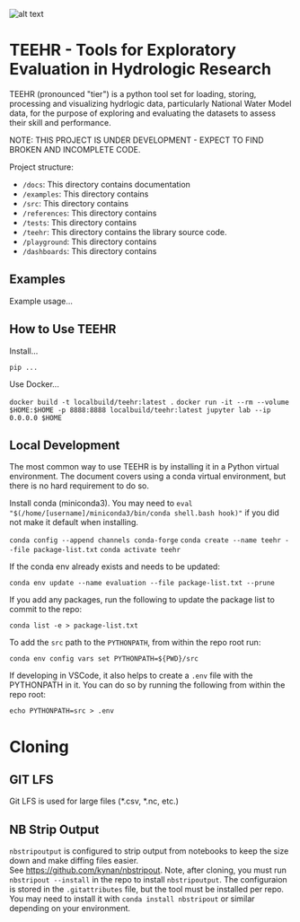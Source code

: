 ![alt text]("docs/images/teeher.png")
# TEEHR - Tools for Exploratory Evaluation in Hydrologic Research
TEEHR (pronounced "tier") is a python tool set for loading, storing, 
processing and visualizing hydrlogic data, particularly National Water 
Model data, for the purpose of exploring and evaluating the datasets to 
assess their skill and performance.

NOTE: THIS PROJECT IS UNDER DEVELOPMENT - EXPECT TO FIND BROKEN AND INCOMPLETE CODE.

Project structure:

- `/docs`: This directory contains documentation
- `/examples`: This directory contains
- `/src`: This directory contains
- `/references`: This directory contains
- `/tests`: This directory contains
- `/teehr`: This directory contains the library source code.
- `/playground`: This directory contains
- `/dashboards`: This directory contains

## Examples
Example usage...

## How to Use TEEHR
Install...

`pip ...`

Use Docker...

`docker build -t localbuild/teehr:latest .`
`docker run -it --rm --volume $HOME:$HOME -p 8888:8888 localbuild/teehr:latest jupyter lab --ip 0.0.0.0 $HOME`

## Local Development
The most common way to use TEEHR is by installing it in a Python virtual 
environment.  The document covers using a conda virtual environment, but 
there is no hard requirement to do so.

Install conda (miniconda3).  You may need to 
`eval "$(/home/[username]/miniconda3/bin/conda shell.bash hook)"` 
if you did not make it default when installing.

`conda config --append channels conda-forge`
`conda create --name teehr --file package-list.txt`
`conda activate teehr`

If the conda env already exists and needs to be updated:

`conda env update --name evaluation --file package-list.txt --prune`

If you add any packages, run the following to update the package list to 
commit to the repo:

`conda list -e > package-list.txt`

To add the `src` path to the `PYTHONPATH`, from within the repo root run: 

`conda env config vars set PYTHONPATH=${PWD}/src`

If developing in VSCode, it also helps to create a `.env` file with the 
PYTHONPATH in it.  You can do so by running the following from within the 
repo root: 

`echo PYTHONPATH=src > .env`

# Cloning 

## GIT LFS
Git LFS is used for large files (*.csv, *.nc, etc.)

## NB Strip Output
`nbstripoutput` is configured to strip output from notebooks to keep the size down and make diffing files easier.  
See https://github.com/kynan/nbstripout.
Note, after cloning, you must run `nbstripout --install` in the repo to install `nbstripoutput`.
The configuraion is stored in the `.gitattributes` file, but the tool must be installed per repo.
You may need to install it with `conda install nbstripout` or similar depending on your environment.

 